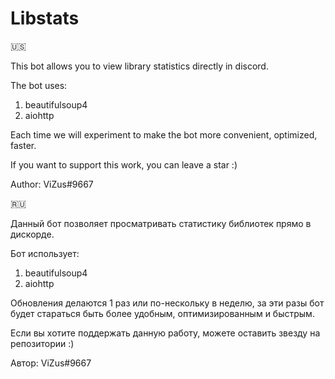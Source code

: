 # Libstats

🇺🇸

This bot allows you to view library statistics directly in discord.

The bot uses:
1. beautifulsoup4
2. aiohttp

Each time we will experiment to make the bot more convenient, optimized, faster.  

If you want to support this work, you can leave a star :)

Author: ViZus#9667

🇷🇺

Данный бот позволяет просматривать статистику библиотек прямо в дискорде.

Бот использует:
1. beautifulsoup4
2. aiohttp

Обновления делаются 1 раз или по-нескольку в неделю, за эти разы бот будет стараться быть более удобным, оптимизированным и быстрым.

Если вы хотите поддержать данную работу, можете оставить звезду на репозитории :)

Автор: ViZus#9667
